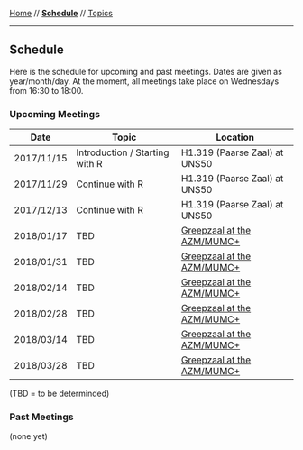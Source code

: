 [Home](README.md) // **[Schedule](schedule.md)** // [Topics](topics.md)

---

## Schedule

Here is the schedule for upcoming and past meetings. Dates are given as year/month/day. At the moment, all meetings take place on Wednesdays from 16:30 to 18:00.

### Upcoming Meetings

Date | Topic | Location
---- | ----- | --------
2017/11/15 | Introduction / Starting with R | H1.319 (Paarse Zaal) at UNS50
2017/11/29 | Continue with R | H1.319 (Paarse Zaal) at UNS50
2017/12/13 | Continue with R | H1.319 (Paarse Zaal) at UNS50
2018/01/17 | TBD | [Greepzaal at the AZM/MUMC+](http://www.mumcplattegrond.nl/#map/d0_d26)
2018/01/31 | TBD | [Greepzaal at the AZM/MUMC+](http://www.mumcplattegrond.nl/#map/d0_d26)
2018/02/14 | TBD | [Greepzaal at the AZM/MUMC+](http://www.mumcplattegrond.nl/#map/d0_d26)
2018/02/28 | TBD | [Greepzaal at the AZM/MUMC+](http://www.mumcplattegrond.nl/#map/d0_d26)
2018/03/14 | TBD | [Greepzaal at the AZM/MUMC+](http://www.mumcplattegrond.nl/#map/d0_d26)
2018/03/28 | TBD | [Greepzaal at the AZM/MUMC+](http://www.mumcplattegrond.nl/#map/d0_d26)

(TBD = to be determinded)

### Past Meetings

(none yet)
